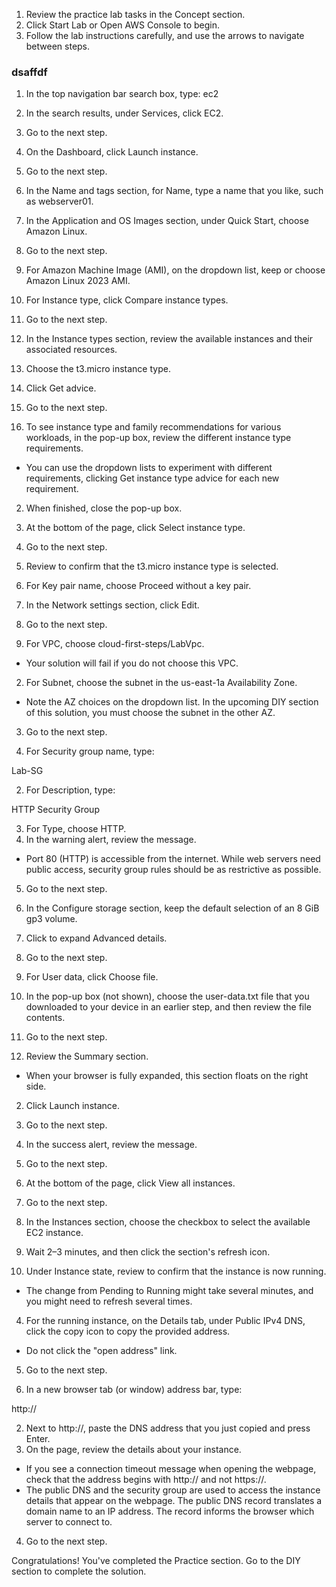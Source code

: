 1. Review the practice lab tasks in the Concept section.
1. Click Start Lab or Open AWS Console to begin.
1. Follow the lab instructions carefully, and use the arrows to navigate between steps.
### dsaffdf

1. In the top navigation bar search box, type:
ec2
1. In the search results, under Services, click EC2.
1. Go to the next step.

1. On the Dashboard, click Launch instance.
2. Go to the next step.

1. In the Name and tags section, for Name, type a name that you like, such as webserver01.
2. In the Application and OS Images section, under Quick Start, choose Amazon Linux.
3. Go to the next step.

1. For Amazon Machine Image (AMI), on the dropdown list, keep or choose Amazon Linux 2023 AMI.
2. For Instance type, click Compare instance types.
3. Go to the next step.

1. In the Instance types section, review the available instances and their associated resources.
2. Choose the t3.micro instance type.
3. Click Get advice.
4. Go to the next step.

1. To see instance type and family recommendations for various workloads, in the pop-up box, review the different instance type requirements.

- You can use the dropdown lists to experiment with different requirements, clicking Get instance type advice for each new requirement.

2. When finished, close the pop-up box.
3. At the bottom of the page, click Select instance type.
4. Go to the next step.

1. Review to confirm that the t3.micro instance type is selected.
2. For Key pair name, choose Proceed without a key pair. 
3. In the Network settings section, click Edit.
4. Go to the next step.

1. For VPC, choose cloud-first-steps/LabVpc.

- Your solution will fail if you do not choose this VPC.

2. For Subnet, choose the subnet in the us-east-1a Availability Zone.

- Note the AZ choices on the dropdown list. In the upcoming DIY section of this solution, you must choose the subnet in the other AZ.

3. Go to the next step.

1. For Security group name, type: 

Lab-SG

2. For Description, type: 

HTTP Security Group

3. For Type, choose HTTP.
4. In the warning alert, review the message.

- Port 80 (HTTP) is accessible from the internet. While web servers need public access, security group rules should be as restrictive as possible.

5. Go to the next step.

1. In the Configure storage section, keep the default selection of an 8 GiB gp3 volume. 
2. Click to expand Advanced details.
3. Go to the next step.

1. For User data, click Choose file.
2. In the pop-up box (not shown), choose the user-data.txt file that you downloaded to your device in an earlier step, and then review the file contents.
3. Go to the next step.

1. Review the Summary section.  

- When your browser is fully expanded, this section floats on the right side. 

2. Click Launch instance.
3. Go to the next step.

1. In the success alert, review the message.
2. Go to the next step.

1. At the bottom of the page, click View all instances.
2. Go to the next step.

1. In the Instances section, choose the checkbox to select the available EC2 instance.
2. Wait 2–3 minutes, and then click the section's refresh icon.
3. Under Instance state, review to confirm that the instance is now running.

- The change from Pending to Running might take several minutes, and you might need to refresh several times.

4. For the running instance, on the Details tab, under Public IPv4 DNS, click the copy icon to copy the provided address.

- Do not click the "open address" link.

5. Go to the next step.

1. In a new browser tab (or window) address bar, type:

http://

2. Next to http://, paste the DNS address that you just copied and press Enter.
3. On the page, review the details about your instance.

- If you see a connection timeout message when opening the webpage, check that the address begins with http:// and not https://.
- The public DNS and the security group are used to access the instance details that appear on the webpage. The public DNS record translates a domain name to an IP address. The record informs the browser which server to connect to.

4. Go to the next step.

Congratulations! You've completed the Practice section. Go to the DIY section to complete the solution.
